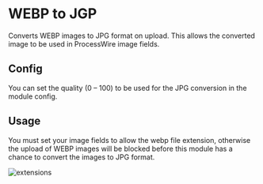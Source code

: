 # WEBP to JGP

Converts WEBP images to JPG format on upload. This allows the converted image to be used in ProcessWire image fields.

## Config

You can set the quality (0 – 100) to be used for the JPG conversion in the module config.

## Usage

You must set your image fields to allow the webp file extension, otherwise the upload of WEBP images will be blocked before this module has a chance to convert the images to JPG format.

![extensions](https://user-images.githubusercontent.com/1538852/223616296-3f58a801-d4a1-45cd-a12c-701ab4d22b5f.png)
